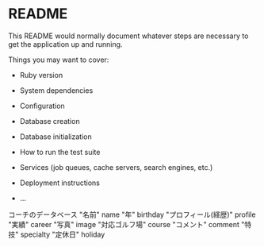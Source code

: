 # README

This README would normally document whatever steps are necessary to get the
application up and running.

Things you may want to cover:

* Ruby version

* System dependencies

* Configuration

* Database creation

* Database initialization

* How to run the test suite

* Services (job queues, cache servers, search engines, etc.)

* Deployment instructions

* ...




コーチのデータベース
"名前"             name
"年"               birthday
"プロフィール(経歴)" profile
"実績"             career
"写真"             image
"対応ゴルフ場"      course
"コメント"         comment
"特技"            specialty
"定休日"           holiday 
